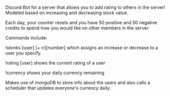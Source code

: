 Discord Bot for a server that allows you to add rating to others in the server! Modeled based on increasing and decreasing stock value.

Each day, your counter resets and you have 50 positive and 50 negative credits
to spend how you would like on other members in the server.

Commands include:

!stonks [user] [+->][number] which assigns an increase or decrease to a user you specify.

!rating [user] shows the current rating of a user

!currency shows your daily currency remaining

Makes use of mongoDB to store info about the users and also calls a scheduler that updates everyone's currency daily.
